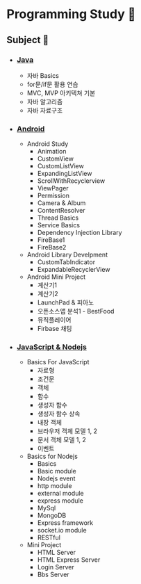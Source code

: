 # Programming Study :open_file_folder:



## Subject :open_file_folder:

- ### [Java](https://github.com/qskeksq/Study/tree/master/Java)
    - 자바 Basics
    - for문/if문 활용 연습
    - MVC, MVP 아키텍쳐 기본
    - 자바 알고리즘
    - 자바 자료구조

- ### [Android](https://github.com/qskeksq/Study/tree/master/Android)
    - Android Study
        - Animation
        - CustomView
        - CustomListView
        - ExpandingListView
        - ScrollWithRecyclerview
        - ViewPager
        - Permission
        - Camera & Album
        - ContentResolver
        - Thread Basics
        - Service Basics
        - Dependency Injection Library
        - FireBase1
        - FireBase2
    - Android Library Develpment
        - CustomTabIndicator
        - ExpandableRecyclerView
    - Android Mini Project
        - 계산기1
        - 계산기2
        - LaunchPad & 피아노
        - 오픈소스앱 분석1 - BestFood
        - 뮤직플레이어
        - Firbase 채팅

- ### [JavaScript & Nodejs](https://github.com/qskeksq/Study/tree/master/Nodejs)
    - Basics For JavaScript
        - 자료형
        - 조건문
        - 객체
        - 함수
        - 생성자 함수
        - 생성자 함수 상속
        - 내장 객체
        - 브라우저 객체 모델 1, 2
        - 문서 객체 모델 1, 2
        - 이벤트
    - Basics for Nodejs
        - Basics
        - Basic module
        - Nodejs event
        - http module
        - external module
        - express module
        - MySql
        - MongoDB
        - Express framework
        - socket.io module
        - RESTful
    - Mini Project
        - HTML Server
        - HTML Express Server
        - Login Server
        - Bbs Server


